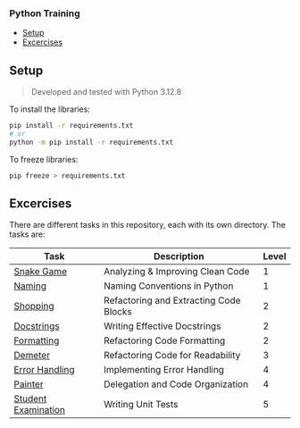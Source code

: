 ### Python Training 

- [Setup](#setup)
- [Excercises](#excercises)


## Setup
> Developed and tested with Python 3.12.8

To install the libraries:
```bash
pip install -r requirements.txt
# or 
python -m pip install -r requirements.txt
```

To freeze libraries:
```bash
pip freeze > requirements.txt
```

## Excercises

There are different tasks in this repository, each with its own directory. The tasks are:  
  
| Task | Description | Level |
|---|---|---|
| [Snake Game](./src/01_introduction/README.md) | Analyzing & Improving Clean Code | 1 |
| [Naming](./src/02_naming/README.md) | Naming Conventions in Python | 1 |
| [Shopping](./src/03_codeblocks/README.md) | Refactoring and Extracting Code Blocks | 2 |
| [Docstrings](./src/04_comments/README.md) | Writing Effective Docstrings | 2 |
| [Formatting](./src/05_formatting/README.md) | Refactoring Code Formatting | 2 |
| [Demeter](./src/06_demeter/README.md) | Refactoring Code for Readability | 3 |
| [Error Handling](./src/07_error_handling/README.md) | Implementing Error Handling | 4 |
| [Painter](./src/08_delegation/README.md) | Delegation and Code Organization | 4 |
| [Student Examination](./src/09_testing/README.md) | Writing Unit Tests | 5 |